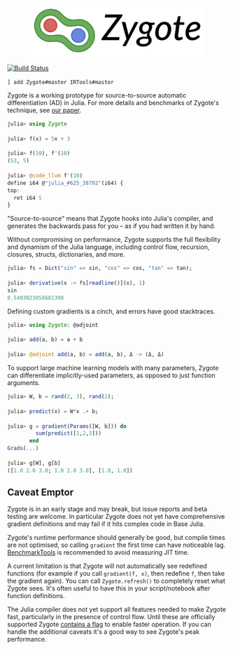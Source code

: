 <p align="center">
<img width="400px" src="https://raw.githubusercontent.com/FluxML/fluxml.github.io/master/zygote.png"/>
</p>

[![Build Status](https://travis-ci.org/FluxML/Zygote.jl.svg?branch=master)](https://travis-ci.org/FluxML/Zygote.jl)

`] add Zygote#master IRTools#master`

Zygote is a working prototype for source-to-source automatic differentiation (AD) in Julia. For more details and benchmarks of Zygote's technique, see [our paper](https://arxiv.org/abs/1810.07951).

```julia
julia> using Zygote

julia> f(x) = 5x + 3

julia> f(10), f'(10)
(53, 5)

julia> @code_llvm f'(10)
define i64 @"julia_#625_38792"(i64) {
top:
  ret i64 5
}
```

"Source-to-source" means that Zygote hooks into Julia's compiler, and generates the backwards pass for you – as if you had written it by hand.

Without compromising on performance, Zygote supports the full flexibility and dynamism of the Julia language, including control flow, recursion, closures, structs, dictionaries, and more.

```julia
julia> fs = Dict("sin" => sin, "cos" => cos, "tan" => tan);

julia> derivative(x -> fs[readline()](x), 1)
sin
0.5403023058681398
```

Defining custom gradients is a cinch, and errors have good stacktraces.

```julia
julia> using Zygote: @adjoint

julia> add(a, b) = a + b

julia> @adjoint add(a, b) = add(a, b), Δ -> (Δ, Δ)
```

To support large machine learning models with many parameters, Zygote can differentiate implicitly-used parameters, as opposed to just function arguments.

```julia
julia> W, b = rand(2, 3), rand(2);

julia> predict(x) = W*x .+ b;

julia> g = gradient(Params([W, b])) do
         sum(predict([1,2,3]))
       end
Grads(...)

julia> g[W], g[b]
([1.0 2.0 3.0; 1.0 2.0 3.0], [1.0, 1.0])
```

## Caveat Emptor

Zygote is in an early stage and may break, but issue reports and beta testing are welcome. In particular Zygote does not yet have comprehensive gradient definitions and may fail if it hits complex code in Base Julia.

Zygote's runtime performance should generally be good, but compile times are not optimised, so calling `gradient` the first time can have noticeable lag. [BenchmarkTools](https://github.com/JuliaCI/BenchmarkTools.jl) is recommended to avoid measuring JIT time.

A current limitation is that Zygote will not automatically see redefined functions (for example if you call `gradient(f, x)`, then redefine `f`, then take the gradient again). You can call `Zygote.refresh()` to completely reset what Zygote sees. It's often useful to have this in your script/notebook after function definitions.

The Julia compiler does not yet support all features needed to make Zygote fast, particularly in the presence of control flow. Until these are officially supported Zygote [contains a flag](https://github.com/FluxML/Zygote.jl/blob/5d7ea65ef0cdbd07c30584b5d66d13a66c7e0c21/src/Zygote.jl#L12) to enable faster operation. If you can handle the additional caveats it's a good way to see Zygote's peak performance.
